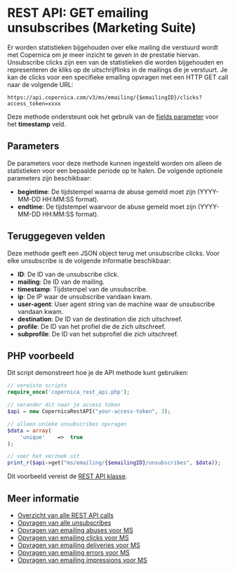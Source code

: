 # REST API: GET emailing unsubscribes (Marketing Suite)

Er worden statistieken bijgehouden over elke mailing die verstuurd wordt met 
Copernica om je meer inzicht te geven in de prestatie hiervan. Unsubscribe clicks zijn 
een van de statistieken die worden bijgehouden en representeren de kliks op de 
uitschrijflinks in de mailings die je verstuurt. Je kan de clicks voor 
een specifieke emailing opvragen met een HTTP GET call naar de volgende URL:

`https://api.copernica.com/v3/ms/emailing/{$emailingID}/clicks?access_token=xxxx`

Deze methode ondersteunt ook het gebruik van de [fields parameter](./rest-fields-parameter) 
voor het **timestamp** veld.

## Parameters

De parameters voor deze methode kunnen ingesteld worden om alleen de 
statistieken voor een bepaalde periode op te halen. De volgende optionele 
parameters zijn beschikbaar:

* **begintime**: De tijdstempel waarna de abuse gemeld moet zijn (YYYY-MM-DD HH:MM:SS format).
* **endtime**: De tijdstempel waarvoor de abuse gemeld moet zijn (YYYY-MM-DD HH:MM:SS format).

## Teruggegeven velden

Deze methode geeft een JSON object terug met unsubscribe clicks. Voor elke unsubscribe 
is de volgende informatie beschikbaar:

* **ID**: De ID van de unsubscribe click.  
* **mailing**: De ID van de mailing.
* **timestamp**: Tijdstempel van de unsubscribe.
* **ip**: De IP waar de unsubscribe vandaan kwam.
* **user-agent**: User agent string van de machine waar de unsubscribe vandaan kwam.
* **destination**: De ID van de destination die zich uitschreef.
* **profile**: De ID van het profiel die de zich uitschreef.
* **subprofile**: De ID van het subprofiel die zich uitschreef.

## PHP voorbeeld

Dit script demonstreert hoe je de API methode kunt gebruiken:

```php
// vereiste scripts
require_once('copernica_rest_api.php');

// verander dit naar je access token 
$api = new CopernicaRestAPI("your-access-token", 3);

// alleen unieke unsubscribes opvragen
$data = array(
    'unique'    =>  true
);

// voer het verzoek uit
print_r($api->get("ms/emailing/{$emailingID}/unsubscribes", $data));
```

Dit voorbeeld vereist de [REST API klasse](./rest-php).

## Meer informatie

* [Overzicht van alle REST API calls](./rest-api)
* [Opvragen van alle unsubscribes](./rest-get-ms-unsubscribes)
* [Opvragen van emailing abuses voor MS](./rest-get-ms-emailing-abuses)
* [Opvragen van emailing clicks voor MS](./rest-get-ms-emailing-clicks)
* [Opvragen van emailing deliveries voor MS](./rest-get-ms-emailing-deliveries)
* [Opvragen van emailing errors voor MS](./rest-get-ms-emailing-errors)
* [Opvragen van emailing impressions voor MS](./rest-get-ms-emailing-impressions)
